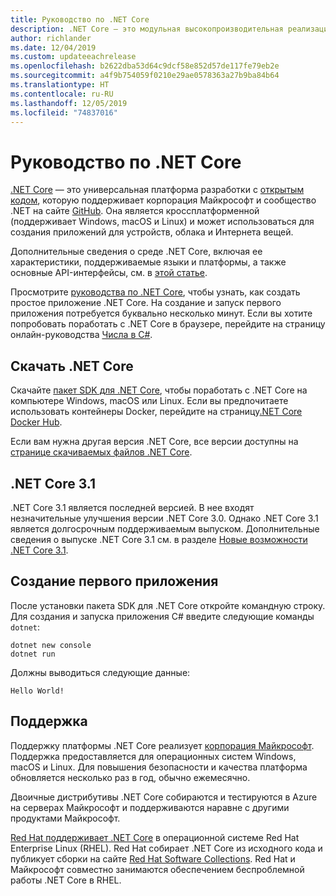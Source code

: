 ```yaml
---
title: Руководство по .NET Core
description: .NET Core — это модульная высокопроизводительная реализация .NET для создания приложений Windows, Linux и Mac. Для начала получите дополнительную информацию о .NET Core.
author: richlander
ms.date: 12/04/2019
ms.custom: updateeachrelease
ms.openlocfilehash: b2622dba53d64c9dcf58e852d57de117fe79eb2e
ms.sourcegitcommit: a4f9b754059f0210e29ae0578363a27b9ba84b64
ms.translationtype: HT
ms.contentlocale: ru-RU
ms.lasthandoff: 12/05/2019
ms.locfileid: "74837016"
---
```

# <a name="net-core-guide"></a>Руководство по .NET Core

[.NET Core](about.md) — это универсальная платформа разработки с [открытым кодом](https://github.com/dotnet/coreclr/blob/master/LICENSE.TXT), которую поддерживает корпорация Майкрософт и сообщество .NET на сайте [GitHub](https://github.com/dotnet/core). Она является кроссплатформенной (поддерживает Windows, macOS и Linux) и может использоваться для создания приложений для устройств, облака и Интернета вещей.

Дополнительные сведения о среде .NET Core, включая ее характеристики, поддерживаемые языки и платформы, а также основные API-интерфейсы, см. в [этой статье](about.md).

Просмотрите [руководства по .NET Core](tutorials/index.md), чтобы узнать, как создать простое приложение .NET Core. На создание и запуск первого приложения потребуется буквально несколько минут. Если вы хотите попробовать поработать с .NET Core в браузере, перейдите на страницу онлайн-руководства [Числа в C#](../csharp/tutorials/intro-to-csharp/numbers-in-csharp.yml).

## <a name="download-net-core"></a>Скачать .NET Core

Скачайте [пакет SDK для .NET Core](https://www.microsoft.com/net/download), чтобы поработать с .NET Core на компьютере Windows, macOS или Linux. Если вы предпочитаете использовать контейнеры Docker, перейдите на страницу[.NET Core Docker Hub](https://hub.docker.com/_/microsoft-dotnet-core/).

Если вам нужна другая версия .NET Core, все версии доступны на [странице скачиваемых файлов .NET Core](https://dotnet.microsoft.com/download/dotnet-core).

## <a name="net-core-31"></a>.NET Core 3.1

.NET Core 3.1 является последней версией. В нее входят незначительные улучшения версии .NET Core 3.0. Однако .NET Core 3.1 является долгосрочным поддерживаемым выпуском. Дополнительные сведения о выпуске .NET Core 3.1 см. в разделе [Новые возможности .NET Core 3.1](./whats-new/dotnet-core-3-1.md).

## <a name="create-your-first-application"></a>Создание первого приложения

После установки пакета SDK для .NET Core откройте командную строку. Для создания и запуска приложения C# введите следующие команды `dotnet`:

```dotnetcli
dotnet new console
dotnet run
```

Должны выводиться следующие данные:

```output
Hello World!
```

## <a name="support"></a>Поддержка

Поддержку платформы .NET Core реализует [корпорация Майкрософт](https://dotnet.microsoft.com/platform/support/policy). Поддержка предоставляется для операционных систем Windows, macOS и Linux. Для повышения безопасности и качества платформа обновляется несколько раз в год, обычно ежемесячно.

Двоичные дистрибутивы .NET Core собираются и тестируются в Azure на серверах Майкрософт и поддерживаются наравне с другими продуктами Майкрософт.

[Red Hat поддерживает .NET Core](http://redhatloves.net/) в операционной системе Red Hat Enterprise Linux (RHEL). Red Hat собирает .NET Core из исходного кода и публикует сборки на сайте [Red Hat Software Collections](https://developers.redhat.com/products/softwarecollections/overview/). Red Hat и Майкрософт совместно занимаются обеспечением беспроблемной работы .NET Core в RHEL.
